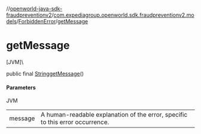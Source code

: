//[openworld-java-sdk-fraudpreventionv2](../../../index.md)/[com.expediagroup.openworld.sdk.fraudpreventionv2.models](../index.md)/[ForbiddenError](index.md)/[getMessage](get-message.md)

# getMessage

[JVM]\

public final [String](https://docs.oracle.com/javase/8/docs/api/java/lang/String.html)[getMessage](get-message.md)()

#### Parameters

JVM

| | |
|---|---|
| message | A human-readable explanation of the error, specific to this error occurrence. |
